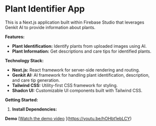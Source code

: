 # Plant Identifier App

This is a Next.js application built within Firebase Studio that leverages Genkit AI to provide information about plants.

**Features:**
- **Plant Identification:** Identify plants from uploaded images using AI.
- **Plant Information:** Get descriptions and care tips for identified plants.

**Technology Stack:**
- **Next.js:** React framework for server-side rendering and routing.
- **Genkit AI:** AI framework for handling plant identification, description, and care tip generation.
- **Tailwind CSS:** Utility-first CSS framework for styling.
- **Shadcn UI:** Customizable UI components built with Tailwind CSS.

**Getting Started:**

1. **Install Dependencies:**

**Demo**
[[Watch the demo video](/LeafWise-Demo.mp4)
](https://youtu.be/hOHbt1ebLCY)

